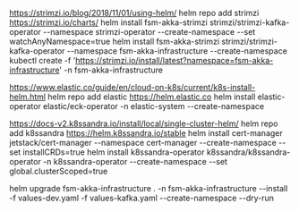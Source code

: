 https://strimzi.io/blog/2018/11/01/using-helm/
helm repo add strimzi https://strimzi.io/charts/
helm install fsm-akka-strimzi strimzi/strimzi-kafka-operator --namespace strimzi-operator --create-namespace --set watchAnyNamespace=true
helm install fsm-akka-strimzi strimzi/strimzi-kafka-operator --namespace fsm-akka-infrastructure --create-namespace
kubectl create -f 'https://strimzi.io/install/latest?namespace=fsm-akka-infrastructure' -n fsm-akka-infrastructure

https://www.elastic.co/guide/en/cloud-on-k8s/current/k8s-install-helm.html
helm repo add elastic https://helm.elastic.co
helm install elastic-operator elastic/eck-operator -n elastic-system --create-namespace

https://docs-v2.k8ssandra.io/install/local/single-cluster-helm/
helm repo add k8ssandra https://helm.k8ssandra.io/stable
helm install cert-manager jetstack/cert-manager --namespace cert-manager --create-namespace --set installCRDs=true
helm install k8ssandra-operator k8ssandra/k8ssandra-operator -n k8ssandra-operator --create-namespace --set global.clusterScoped=true

helm upgrade fsm-akka-infrastructure . -n fsm-akka-infrastructure --install -f values-dev.yaml -f values-kafka.yaml --create-namespace --dry-run